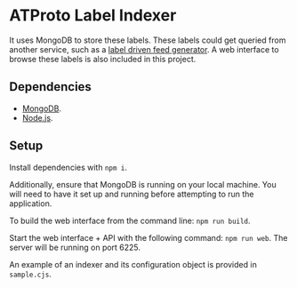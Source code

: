 # ATProto Label Indexer
It uses MongoDB to store these labels. These labels could get queried from another service, such as a [label driven feed generator](https://github.com/BunnyNabbit/label-driven-feed-generator). A web interface to browse these labels is also included in this project.
## Dependencies
- [MongoDB](https://www.mongodb.com/).
- [Node.js](https://nodejs.org/).
## Setup
Install dependencies with `npm i`.

Additionally, ensure that MongoDB is running on your local machine. You will need to have it set up and running before attempting to run the application.

To build the web interface from the command line: `npm run build`.

Start the web interface + API with the following command: `npm run web`. The server will be running on port 6225.

An example of an indexer and its configuration object is provided in `sample.cjs`.
